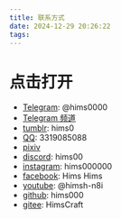 ```yaml
---
title: 联系方式
date: 2024-12-29 20:26:22
tags:   
---
```

# 点击打开
- [Telegram](https://t.me/hims0000): @hims0000
- [Telegram 频道](https://t.me/+biTYxSlOhiFmNTdl)
- [tumblr](https://www.tumblr.com/hims0?source=share): hims0
- [QQ](https://qm.qq.com/q/NLXwM89LKG): 3319085088
- [pixiv](https://www.pixiv.net/users/90825550)
- [discord](https://discord.gg/mkjCTwBJ): hims00
- [instagram](https://www.instagram.com/hims000000/profilecard/?igsh=MXd5eHl4MXZpdjg3Yw==): hims000000
- [facebook](https://www.facebook.com/profile.php?id=61563479009237&mibextid=ZbWKwL): Hims Hims
- [youtube](https://youtube.com/@himsh-n8i?si=-lLgcdMClZNFffjb): @himsh-n8i
- [github](https://github.com/hims000): hims000
- [gitee](https://gitee.com/HimsCraft): HimsCraft
